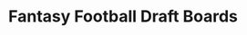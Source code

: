 ---
title: "Fantasy Football Draft Boards"
url: /burlington/fantasy-football-draft-boards/
shop: sports
---